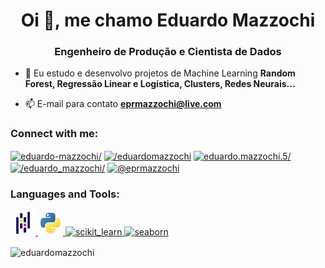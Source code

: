 <h1 align="center">Oi 👋, me chamo Eduardo Mazzochi</h1>
<h3 align="center">Engenheiro de Produção e Cientista de Dados</h3>

- 🔭 Eu estudo e desenvolvo projetos de Machine Learning **Random Forest, Regressão Linear e Logística, Clusters, Redes Neurais...**

- 📫 E-mail para contato **eprmazzochi@live.com**

<h3 align="left">Connect with me:</h3>
<p align="left">
<a href="https://linkedin.com/in/eduardo-mazzochi/" target="blank"><img align="center" src="https://raw.githubusercontent.com/rahuldkjain/github-profile-readme-generator/master/src/images/icons/Social/linked-in-alt.svg" alt="eduardo-mazzochi/" height="30" width="40" /></a>
<a href="https://kaggle.com/eduardomazzochi" target="blank"><img align="center" src="https://raw.githubusercontent.com/rahuldkjain/github-profile-readme-generator/master/src/images/icons/Social/kaggle.svg" alt="/eduardomazzochi" height="30" width="40" /></a>
<a href="https://fb.com/eduardo.mazzochi.5/" target="blank"><img align="center" src="https://raw.githubusercontent.com/rahuldkjain/github-profile-readme-generator/master/src/images/icons/Social/facebook.svg" alt="eduardo.mazzochi.5/" height="30" width="40" /></a>
<a href="https://instagram.com/eduardo_mazzochi/" target="blank"><img align="center" src="https://raw.githubusercontent.com/rahuldkjain/github-profile-readme-generator/master/src/images/icons/Social/instagram.svg" alt="/eduardo_mazzochi/" height="30" width="40" /></a>
<a href="https://medium.com/@eprmazzochi" target="blank"><img align="center" src="https://raw.githubusercontent.com/rahuldkjain/github-profile-readme-generator/master/src/images/icons/Social/medium.svg" alt="@eprmazzochi" height="30" width="40" /></a>
</p>

<h3 align="left">Languages and Tools:</h3>
<p align="left"> <a href="https://pandas.pydata.org/" target="_blank" rel="noreferrer"> <img src="https://raw.githubusercontent.com/devicons/devicon/2ae2a900d2f041da66e950e4d48052658d850630/icons/pandas/pandas-original.svg" alt="pandas" width="40" height="40"/> </a> <a href="https://www.python.org" target="_blank" rel="noreferrer"> <img src="https://raw.githubusercontent.com/devicons/devicon/master/icons/python/python-original.svg" alt="python" width="40" height="40"/> </a> <a href="https://scikit-learn.org/" target="_blank" rel="noreferrer"> <img src="https://upload.wikimedia.org/wikipedia/commons/0/05/Scikit_learn_logo_small.svg" alt="scikit_learn" width="40" height="40"/> </a> <a href="https://seaborn.pydata.org/" target="_blank" rel="noreferrer"> <img src="https://seaborn.pydata.org/_images/logo-mark-lightbg.svg" alt="seaborn" width="40" height="40"/> </a> </p>

<p><img align="center" src="https://github-readme-stats.vercel.app/api/top-langs?username=eduardomazzochi&show_icons=true&locale=en&layout=compact" alt="eduardomazzochi" /></p>
